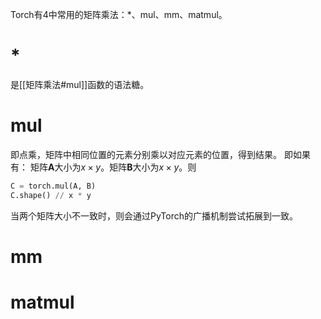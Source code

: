Torch有4中常用的矩阵乘法：\*、mul、mm、matmul。

# \*
是[[矩阵乘法#mul]]函数的语法糖。
# mul
即点乘，矩阵中相同位置的元素分别乘以对应元素的位置，得到结果。
即如果有：
矩阵$\mathbf{A}$大小为$x \times y$。矩阵$\mathbf{B}$大小为$x \times y$。则
```python
C = torch.mul(A, B)
C.shape() // x * y
```
当两个矩阵大小不一致时，则会通过PyTorch的广播机制尝试拓展到一致。

# mm


# matmul

